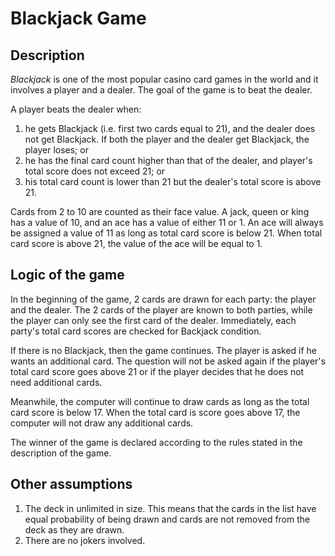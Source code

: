 # Blackjack Game

## Description

_Blackjack_  is one of the most popular casino card games in the world and it involves a player and a dealer. The goal of the game is to beat the dealer.

A player beats the dealer when:  
 1. he gets Blackjack (i.e. first two cards equal to 21), and the dealer does not get Blackjack. If both the player and the dealer get Blackjack, the player loses; or
 2. he has the final card count higher than that of the dealer, and player's total score does not exceed 21; or
 3. his total card count is lower than 21 but the dealer's total score is above 21.

Cards from 2 to 10 are counted as their face value. A jack, queen or king has a value of 10, and an ace has a value of either 11 or 1. An ace will always be assigned a value of 11 as long as total card score is below 21. When total card score is above 21, the value of the ace will be equal to 1. 

## Logic of the game

In the beginning of the game, 2 cards are drawn for each party: the player and the dealer. The 2 cards of the player are known to both parties, while the player can only see the first card of the dealer. Immediately, each party's total card scores are checked for Backjack condition.

If there is no Blackjack, then the game continues. The player is asked if he wants an additional card. The question will not be asked again if the player's total card score goes above 21 or if the player decides that he does not need additional cards. 

Meanwhile, the computer will continue to draw cards as long as the total card score is below 17. When the total card is score goes above 17, the computer will not draw any additional cards.

The winner of the game is declared according to the rules stated in the description of the game. 

## Other assumptions

 1. The deck in unlimited in size. This means that the cards in the list have equal probability of being drawn and cards are not removed from the deck as they are drawn.
 2. There are no jokers involved. 